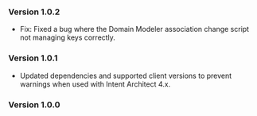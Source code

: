 ### Version 1.0.2
- Fix: Fixed a bug where the Domain Modeler association change script not managing keys correctly.

### Version 1.0.1

- Updated dependencies and supported client versions to prevent warnings when used with Intent Architect 4.x.

### Version 1.0.0